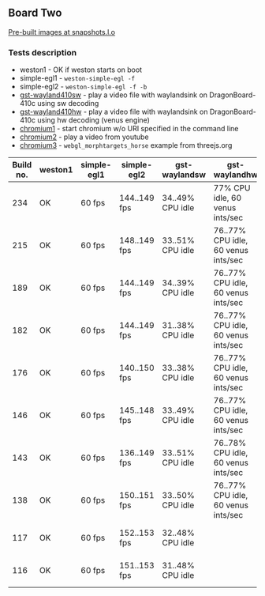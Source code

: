 ## Board Two
[Pre-built images at snapshots.l.o](http://snapshots.linaro.org/openembedded/pre-built/lhg/morty/dragonboard-410c/latest/rpb-wayland/)

### Tests description
* weston1 - OK if weston starts on boot
* simple-egl1 - `weston-simple-egl -f`
* simple-egl2 - `weston-simple-egl -f -b`
* [gst-wayland410sw](gst-wayland410sw.md) - play a video file with waylandsink on DragonBoard-410c using sw decoding
* [gst-wayland410hw](gst-wayland410hw.md) - play a video file with waylandsink on DragonBoard-410c using hw decoding (venus engine)
* [chromium1](chromium1.md) - start chromium w/o URI specified in the command line
* [chromium2](chromium2.md) - play a video from youtube
* [chromium3](chromium3.md) - `webgl_morphtargets_horse` example from threejs.org

| Build no. | weston1 | simple-egl1 | simple-egl2 | gst-waylandsw | gst-waylandhw  | chromium1 | chromium2 | chromium3 |
| --- | --- | --- | --- | --- | --- | --- | --- | --- |
| 234 | OK | 60 fps | 144..149 fps | 34..49% CPU idle | 77% CPU idle, 60 venus ints/sec | OK | 11..55% CPU idle | NG: "Rats! WebGL hit a snag"  |
| 215 | OK | 60 fps | 148..149 fps | 33..51% CPU idle | 76..77% CPU idle, 60 venus ints/sec | OK | 16..34% CPU idle | NG: "Rats! WebGL hit a snag"  |
| 189 | OK | 60 fps | 144..149 fps | 34..39% CPU idle | 76..77% CPU idle, 60 venus ints/sec | OK | 19..47% CPU idle | NG: "Rats! WebGL hit a snag"  |
| 182 | OK | 60 fps | 144..149 fps | 31..38% CPU idle | 76..77% CPU idle, 60 venus ints/sec | OK | 26..56% CPU idle | NG: "Rats! WebGL hit a snag"  |
| 176 | OK | 60 fps | 140..150 fps | 33..38% CPU idle | 76..77% CPU idle, 60 venus ints/sec | OK | 19..53% CPU idle | NG: GPU process silently crashes |
| 146 | OK | 60 fps | 145..148 fps | 33..49% CPU idle | 76..77% CPU idle, 60 venus ints/sec | OK | 16..50% CPU idle | NG: "Rats! WebGL hit a snag" |
| 143 | OK | 60 fps | 136..149 fps | 33..51% CPU idle | 76..78% CPU idle, 60 venus ints/sec | OK | 35..49% CPU idle | NG: "Rats! WebGL hit a snag" |
| 138 | OK | 60 fps | 150..151 fps | 33..50% CPU idle | 76..77% CPU idle, 60 venus ints/sec | OK | 17..34% CPU idle | 18..20 fps, 74..83% CPU idle |
| 117 | OK | 60 fps | 152..153 fps | 32..48% CPU idle | | OK | 35..57% CPU idle | 18..20 fps, 52..84% CPU idle |
| 116 | OK | 60 fps | 151..153 fps | 31..48% CPU idle | | OK | 37..62% CPU idle | 18..20 fps, 62..83% CPU idle |
